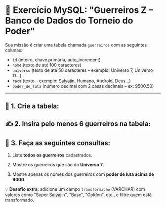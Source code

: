 # 🐉 Exercício MySQL: "Guerreiros Z – Banco de Dados do Torneio do Poder"

Sua missão é criar uma tabela chamada `guerreiros` com as seguintes colunas:

- `id` (inteiro, chave primária, auto_increment)
- `nome` (texto de até 100 caracteres)
- `universo` (texto de até 50 caracteres – exemplo: Universo 7, Universo 11...)
- `raca` (texto – exemplo: Saiyajin, Humano, Android, Deus...)
- `poder_de_luta` (número decimal com 2 casas decimais – ex: 9500.50)

---

## 🔨 1. Crie a tabela:


## ✍️ 2. Insira pelo menos 6 guerreiros na tabela:


## 🔎 3. Faça as seguintes consultas:

1. Liste **todos os guerreiros** cadastrados.

2. Mostre os guerreiros que são do **Universo 7**.

3. Mostre apenas os nomes dos guerreiros com **poder de luta acima de 9000**.


💡 **Desafio extra**: adicione um campo `transformacao` (VARCHAR) com valores como "Super Saiyajin", "Base", "Golden", etc., e filtre quem está transformado.
